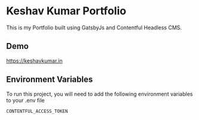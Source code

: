# Keshav Kumar Portfolio
This is my Portfolio built using GatsbyJs and Contentful Headless CMS.


## Demo

https://keshavkumar.in


## Environment Variables

To run this project, you will need to add the following environment variables to your .env file

`CONTENTFUL_ACCESS_TOKEN`


